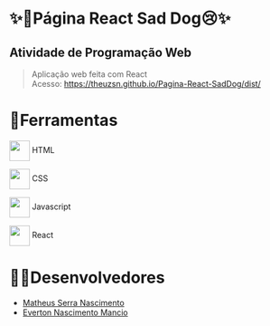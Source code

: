 # ✨🐶Página React Sad Dog😢✨
## Atividade de Programação Web
> Aplicação web feita com React</br>
Acesso: https://theuzsn.github.io/Pagina-React-SadDog/dist/
# 🔨Ferramentas

<p>
            <img align="center" height="36" src="https://cdn.jsdelivr.net/gh/devicons/devicon@latest/icons/html5/html5-original.svg" />
           HTML</p>

<p>
            <img align="center" height="36" src="https://cdn.jsdelivr.net/gh/devicons/devicon@latest/icons/css3/css3-original.svg" />
         CSS</p>
           
<p>
            <img align="center" height="36" src="https://cdn.jsdelivr.net/gh/devicons/devicon@latest/icons/javascript/javascript-original.svg" />
           Javascript</p>

<p>
            <img align="center" height="36" src="https://cdn.jsdelivr.net/gh/devicons/devicon@latest/icons/react/react-original.svg" />
           React</p>


          
  
# 👨‍💻Desenvolvedores
* [Matheus Serra Nascimento](https://github.com/THEUZSN)
* [Everton Nascimento Mancio](https://github.com/Evy8882)

